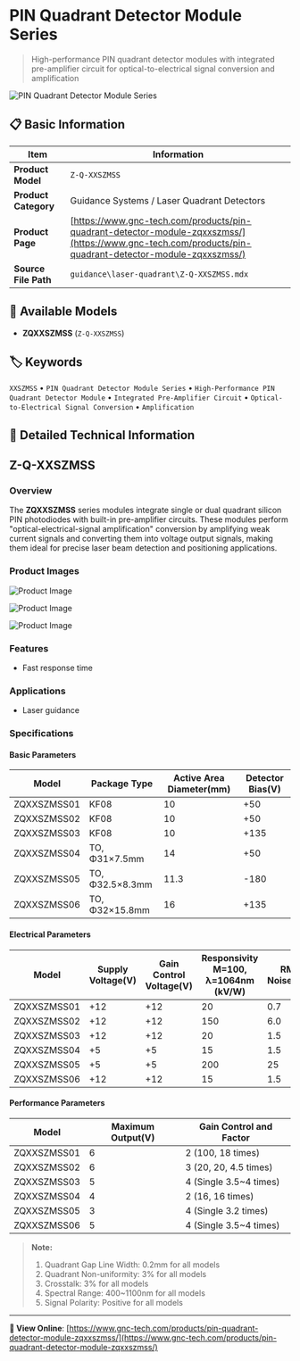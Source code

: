 # PIN Quadrant Detector Module Series

> High-performance PIN quadrant detector modules with integrated pre-amplifier circuit for optical-to-electrical signal conversion and amplification

![PIN Quadrant Detector Module Series](https://www.gnc-tech.com/images/products/guidance/laser-quadrant/Z-Q-XXSZMSS/Z-Q-XXSZMSS.webp)

## 📋 Basic Information

| Item | Information |
|------|------|
| **Product Model** | `Z-Q-XXSZMSS` |
| **Product Category** | Guidance Systems / Laser Quadrant Detectors |
| **Product Page** | [https://www.gnc-tech.com/products/pin-quadrant-detector-module-zqxxszmss/](https://www.gnc-tech.com/products/pin-quadrant-detector-module-zqxxszmss/) |
| **Source File Path** | `guidance\laser-quadrant\Z-Q-XXSZMSS.mdx` |

## 🔧 Available Models

- **ZQXXSZMSS** (`Z-Q-XXSZMSS`)

## 🏷️ Keywords

`XXSZMSS` • `PIN Quadrant Detector Module Series` • `High-Performance PIN Quadrant Detector Module` • `Integrated Pre-Amplifier Circuit` • `Optical-to-Electrical Signal Conversion` • `Amplification`

## 📖 Detailed Technical Information

## Z-Q-XXSZMSS

### Overview

The **ZQXXSZMSS** series modules integrate single or dual quadrant silicon PIN photodiodes with built-in pre-amplifier circuits. These modules perform "optical-electrical-signal amplification" conversion by amplifying weak current signals and converting them into voltage output signals, making them ideal for precise laser beam detection and positioning applications.

### Product Images

![Product Image](https://www.gnc-tech.com/products/guidance/laser-quadrant/Z-Q-XXSZMSS/Z-Q-XXSZMSS-Slide-01.webp)

![Product Image](https://www.gnc-tech.com/products/guidance/laser-quadrant/Z-Q-XXSZMSS/Z-Q-XXSZMSS-Slide-02.webp)

![Product Image](https://www.gnc-tech.com/products/guidance/laser-quadrant/Z-Q-XXSZMSS/Z-Q-XXSZMSS-Slide-03.webp)

### Features

- Fast response time

### Applications

- Laser guidance

### Specifications

#### Basic Parameters
  
| Model | Package Type | Active Area Diameter(mm) | Detector Bias(V) |
| --- | --- | --- | --- |
| ZQXXSZMSS01 | KF08 | 10 | +50 |
| ZQXXSZMSS02 | KF08 | 10 | +50 |
| ZQXXSZMSS03 | KF08 | 10 | +135 |
| ZQXXSZMSS04 | TO, Φ31×7.5mm | 14 | +50 |
| ZQXXSZMSS05 | TO, Φ32.5×8.3mm | 11.3 | -180 |
| ZQXXSZMSS06 | TO, Φ32×15.8mm | 16 | +135 |
#### Electrical Parameters
  
| Model | Supply Voltage(V) | Gain Control Voltage(V) | Responsivity M=100, λ=1064nm (kV/W) | RMS Noise(mV) |
| --- | --- | --- | --- | --- |
| ZQXXSZMSS01 | +12 | +12 | 20 | 0.7 |
| ZQXXSZMSS02 | +12 | +12 | 150 | 6.0 |
| ZQXXSZMSS03 | +12 | +12 | 20 | 1.5 |
| ZQXXSZMSS04 | +5 | +5 | 15 | 1.5 |
| ZQXXSZMSS05 | +5 | +5 | 200 | 25 |
| ZQXXSZMSS06 | +12 | +12 | 15 | 1.5 |
#### Performance Parameters
  
| Model | Maximum Output(V) | Gain Control and Factor |
| --- | --- | --- |
| ZQXXSZMSS01 | 6 | 2 (100, 18 times) |
| ZQXXSZMSS02 | 6 | 3 (20, 20, 4.5 times) |
| ZQXXSZMSS03 | 5 | 4 (Single 3.5~4 times) |
| ZQXXSZMSS04 | 4 | 2 (16, 16 times) |
| ZQXXSZMSS05 | 3 | 4 (Single 3.2 times) |
| ZQXXSZMSS06 | 5 | 4 (Single 3.5~4 times) |
  > **Note:** 
  > 1. Quadrant Gap Line Width: 0.2mm for all models
  > 2. Quadrant Non-uniformity: 3% for all models
  > 3. Crosstalk: 3% for all models
  > 4. Spectral Range: 400~1100nm for all models
  > 5. Signal Polarity: Positive for all models
    
  

---

**🔗 View Online**: [https://www.gnc-tech.com/products/pin-quadrant-detector-module-zqxxszmss/](https://www.gnc-tech.com/products/pin-quadrant-detector-module-zqxxszmss/)
